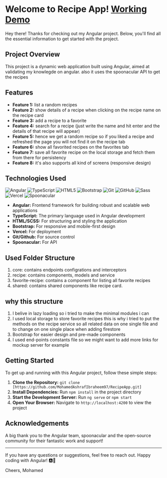 # Welcome to Recipe App! [Working Demo](https://recipe-app-five-lime.vercel.app/recipes)

Hey there! Thanks for checking out my Angular project. Below, you'll find all the essential information to get started with the project.

## Project Overview
This project is a dynamic web application built using Angular, aimed at validating my knowlegde on angular. also it uses the spoonacular API to get the recipes

## Features
- **Feature 1:** list a random recipes
- **Feature 2:** show details of a recipe when clicking on the recipe name on the recipe card
- **Feature 3:** add a recipe to a favorite 
- **Feature 4:** search for a recipe (just write the name and hit enter and the details of that recipe will appear) 
- **Feature 5:** hence we get a random recipe so if you liked a recipe and refreshed the page you will not find it on the recipe tab
- **Feature 6:** show all favorited recipes on the favorites tab 
- **Feature 7:** save all favorite recipe on the local storage and fetch them from there for persistency
- **Feature 8:** it's also supports all kind of screens (responsive design)

## Technologies Used
![Angular](https://img.shields.io/badge/-Angular-red?style=flat-square&logo=angular)
![TypeScript](https://img.shields.io/badge/-TypeScript-black?style=flat-square&logo=typescript)
![HTML5](https://img.shields.io/badge/-HTML5-E34F26?style=flat-square&logo=html5&logoColor=white)
![Bootstrap](https://img.shields.io/badge/-Bootstrap-563D7C?style=flat-square&logo=bootstrap)
![Git](https://img.shields.io/badge/-Git-black?style=flat-square&logo=git)
![GitHub](https://img.shields.io/badge/-GitHub-181717?style=flat-square&logo=github)
![Sass](https://img.shields.io/badge/-Sass-CC6699?style=flat-square&logo=sass&logoColor=white)
![Vercel](https://img.shields.io/badge/-Vercel-000000?style=flat-square&logo=vercel)
![Spoonacular](https://img.shields.io/badge/-Spoonacular-FF7F50?style=flat-square&logo=spoonacular&logoColor=white)

- **Angular:** Frontend framework for building robust and scalable web applications
- **TypeScript:** The primary language used in Angular development
- **HTML/SCSS:** For structuring and styling the application
- **Bootstrap:** For responsive and mobile-first design
- **Vercel:** For deployment
- **Git/Github:** For source control
- **Spoonacular:** For API

## Used Folder Structure
1. core: contains endpoints configrations and interceptors
2. recipe: contains components, models and service
3. favorite-recipe: contains a component for listing all favorite recipes
4. shared: contains shared components like recipe card.

## why this structure
1. I belive in lazy loading so i tried to make the minimal modules i can
2. I used local storage to store favorite recipes this is why i tried to put the methods on the recipe service so all related data on one single file and to change on one single place when adding firestore
3. Bootstrap for easier design and pre-made components
4. I used end-points constants file so we might want to add more links for mockup server for example

## Getting Started
To get up and running with this Angular project, follow these simple steps:

1. **Clone the Repository:** `git clone [https://github.com/MohamedAshrafIbraheem97/RecipeApp.git]`
2. **Install Dependencies:** Run `npm install` in the project directory
3. **Start the Development Server:** Run `ng serve` or `npm start`
4. **Open Your Browser:** Navigate to `http://localhost:4200` to view the project


## Acknowledgements
A big thank you to the Angular team, spoonacular and the open-source community for their fantastic work and support!

---

If you have any questions or suggestions, feel free to reach out. Happy coding with Angular! 🅰️🚀

Cheers,
Mohamed
